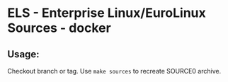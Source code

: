 # ELS - Enterprise Linux/EuroLinux Sources - docker
 
## Usage:
  Checkout branch or tag. Use `make sources` to recreate  SOURCE0 archive.
